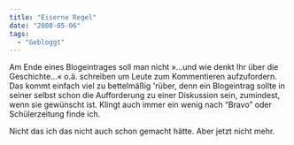 ```yaml
---
title: "Eiserne Regel"
date: "2008-05-06"
tags:
  - "Gebloggt"
---
```


Am Ende eines Blogeintrages soll man nicht »…und wie denkt Ihr über die Geschichte…« o.ä. schreiben um Leute zum Kommentieren aufzufordern. Das kommt einfach viel zu bettelmäßig 'rüber, denn ein Blogeintrag sollte in seiner selbst schon die Aufforderung zu einer Diskussion sein, zumindest, wenn sie gewünscht ist. Klingt auch immer ein wenig nach “Bravo” oder Schülerzeitung finde ich.

Nicht das ich das nicht auch schon gemacht hätte. Aber jetzt nicht mehr.

